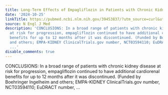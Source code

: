 ```yaml
---
title: Long-Term Effects of Empagliflozin in Patients with Chronic Kidney Disease
date: '2024-10-25'
linkTitle: https://pubmed.ncbi.nlm.nih.gov/39453837/?utm_source=curl&utm_medium=rss&utm_campaign=pubmed-2&utm_content=1LIK-026Y9bjRE4xDQ231BSa89BnY4O2Rfi-9WXQd8C31C6cqE&fc=20211015124055&ff=20241026190548&v=2.18.0.post9+e462414
source: N Engl J Med
description: 'CONCLUSIONS: In a broad range of patients with chronic kidney disease
  at risk for progression, empagliflozin continued to have additional cardiorenal
  benefits for up to 12 months after it was discontinued. (Funded by Boehringer Ingelheim
  and others; EMPA-KIDNEY ClinicalTrials.gov number, NCT03594110; EuDRACT number,
  ...'
disable_comments: true
---
```

CONCLUSIONS: In a broad range of patients with chronic kidney disease at risk for progression, empagliflozin continued to have additional cardiorenal benefits for up to 12 months after it was discontinued. (Funded by Boehringer Ingelheim and others; EMPA-KIDNEY ClinicalTrials.gov number, NCT03594110; EuDRACT number, ...